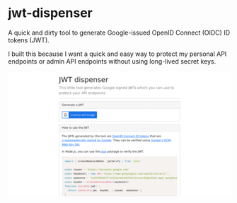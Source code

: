 # jwt-dispenser

A quick and dirty tool to generate Google-issued OpenID Connect (OIDC) ID tokens (JWT).

I built this because I want a quick and easy way to protect my personal API endpoints or admin API endpoints without using long-lived secret keys.

[![](https://github.com/dtinth/timelapse/raw/master/projects/jwt-dispenser_home.png)](https://jwt-dispenser.vercel.app/)
